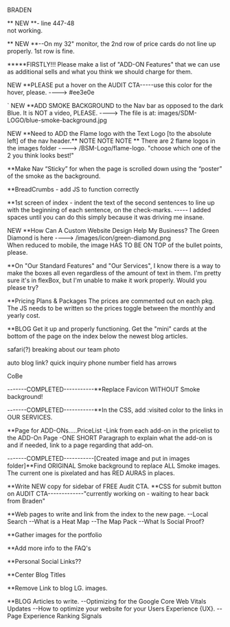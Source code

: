 BRADEN

\*\* NEW \*\*- line 447-48  <br> not working.

\*\* NEW \*\*--On my 32" monitor, the 2nd row of price cards do not line up properly. 1st row is fine.

**\***FIRSTLY!!! Please make a list of "ADD-ON Features" that we can use as additional sells and what you think we should charge for them.

NEW     \*\*PLEASE put a hover on the  AUDIT CTA-----use this color for the hover, please.  ----> #ee3e0e

`
NEW      \*\*ADD SMOKE BACKGROUND to the Nav bar as opposed to the dark Blue. It is NOT a video, PLEASE. 
 ----> The file is at:  images/SDM-LOGO/blue-smoke-background.jpg


NEW    \*\*Need to ADD the Flame logo with the Text Logo [to the absolute left] of the nav header.\*\*  NOTE NOTE NOTE \*\*  There are 2 flame logos in the images folder  ----> /BSM-Logo/flame-logo.          "choose which one of the 2 you think looks best!"

\*\*Make Nav “Sticky” for when the page is scrolled down using the “poster” of the smoke as the background.

\*\*BreadCrumbs - add JS to function correctly

\*\*1st screen of index - indent the text of the second sentences to line up with the beginning of each sentence, on the check-marks. ----- I added spaces until you can do this simply because it was driving me insane.

NEW  \*\*How Can A Custom Website Design Help My Business?
        The Green Diamond is here  ---->  /images/icon/green-diamond.png  
        When reduced to mobile, the image HAS TO BE ON TOP of the bullet points, please.

\*\*On "Our Standard Features" and "Our Services", I know there is a way to make the boxes all even regardless of the amount of text in them. I'm pretty sure it's in flexBox, but I'm unable to make it work properly. Would you please try?

\*\*Pricing Plans & Packages
The prices are commented out on each pkg. The JS needs to be written so the prices toggle between the monthly and yearly cost.

\*\*BLOG
Get it up and properly functioning.
Get the "mini" cards at the bottom of the page on the index below the newest blog articles.


safari(?) breaking about our team photo

auto
blog link?
quick inquiry phone number field has arrows

CoBe

-------COMPLETED-----------\*\*Replace Favicon WITHOUT Smoke background!

-------COMPLETED-----------\*\*In the CSS, add :visited color to the links in OUR SERVICES.

\*\*Page for ADD-ONs.....PriceList
-Link from each add-on in the pricelist to the ADD-On Page
-ONE SHORT Paragraph to explain what the add-on is and if needed, link to a page regarding that add-on.

-------COMPLETED-----------[Created image and put in images folder]\*\*Find ORIGINAL Smoke background to replace ALL Smoke images. The current one is pixelated and has RED AURAS in places. 

\*\*Write NEW copy for sidebar of FREE Audit CTA.
\*\*CSS for submit button on AUDIT CTA-------------"currently working on - waiting to hear back from Braden"

\*\*Web pages to write and link from the index to the new page.
--Local Search
--What is a Heat Map
--The Map Pack
--What Is Social Proof?

\*\*Gather images for the portfolio

\*\*Add more info to the FAQ's

\*\*Personal Social Links??

\*\*Center Blog Titles

\*\*Remove Link to blog LG. images.

\*\*BLOG Articles to write.
--Optimizing for the Google Core Web Vitals Updates
--How to optimize your website for your Users Experience {UX}.
--Page Experience Ranking Signals
